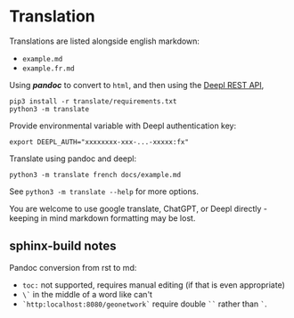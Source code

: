 # Translation

Translations are listed alongside english markdown:

* `example.md`
* `example.fr.md`

Using ***pandoc*** to convert to `html`, and then using the [Deepl REST API](http://deepl.com), 

```
pip3 install -r translate/requirements.txt
python3 -m translate
```

Provide environmental variable with Deepl authentication key:
```
export DEEPL_AUTH="xxxxxxxx-xxx-...-xxxxx:fx"
```

Translate using pandoc and deepl:
```
python3 -m translate french docs/example.md
```

See ``python3 -m translate --help`` for more options.

You are welcome to use  google translate, ChatGPT, or Deepl directly - keeping in mind markdown formatting may be lost.

## sphinx-build notes

Pandoc conversion from rst to md:

* ``toc:`` not supported, requires manual editing (if that is even appropriate)
* `` \` `` in the middle of a word like can't 
* `` `http:localhost:8080/geonetwork` `` require double ` `` ` rather than `` ` ``.
